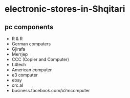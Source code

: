 # electronic-stores-in-Shqitari

## pc components
* R & R
* German computers
* Gjirafa
* Merrjep
* CCC (Copier and Computer)
* L4tech
* American computer
* e3 computer 
* ebay
* crc.al
* business.facebook.com/o2mcomputer
